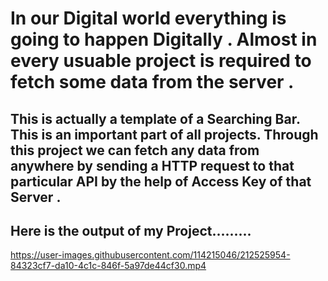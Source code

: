 # In our Digital world everything is going to happen Digitally . Almost in every usuable project is required to fetch some data from the server . 
## This is actually a template of a Searching Bar. This is an important part of all projects. Through this project we can fetch any data from anywhere by sending a  HTTP request to that particular API by the help of Access Key of that Server .
## Here is the output of my Project.........

https://user-images.githubusercontent.com/114215046/212525954-84323cf7-da10-4c1c-846f-5a97de44cf30.mp4



